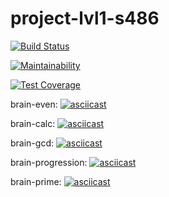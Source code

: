 # project-lvl1-s486

[![Build Status](https://travis-ci.com/TheJubadze/project-lvl1-s486.svg?branch=master)](https://travis-ci.com/TheJubadze/project-lvl1-s486)

[![Maintainability](https://api.codeclimate.com/v1/badges/42c3572b671b8e95ab87/maintainability)](https://codeclimate.com/github/TheJubadze/project-lvl1-s486/maintainability)

[![Test Coverage](https://api.codeclimate.com/v1/badges/42c3572b671b8e95ab87/test_coverage)](https://codeclimate.com/github/TheJubadze/project-lvl1-s486/test_coverage)

brain-even:
[![asciicast](https://asciinema.org/a/hsZdGNimxv1tZtc3IePm5hfh9.svg)](https://asciinema.org/a/hsZdGNimxv1tZtc3IePm5hfh9)

brain-calc:
[![asciicast](https://asciinema.org/a/lln1U1QTrOiI7asugvZ9pND6y.svg)](https://asciinema.org/a/lln1U1QTrOiI7asugvZ9pND6y)

brain-gcd:
[![asciicast](https://asciinema.org/a/XnbS2LdygxUy3dvzZc48JlCoH.svg)](https://asciinema.org/a/XnbS2LdygxUy3dvzZc48JlCoH)

brain-progression:
[![asciicast](https://asciinema.org/a/sbdvNKU6lVmmlpuZTclFzxe3S.svg)](https://asciinema.org/a/sbdvNKU6lVmmlpuZTclFzxe3S)

brain-prime:
[![asciicast](https://asciinema.org/a/SqvuDA6vDjXpdj3vOvkv4gkJ2.svg)](https://asciinema.org/a/SqvuDA6vDjXpdj3vOvkv4gkJ2)